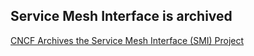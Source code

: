 ## Service Mesh Interface is archived

[CNCF Archives the Service Mesh Interface (SMI) Project](https://www.cncf.io/blog/2023/10/03/cncf-archives-the-service-mesh-interface-smi-project/)
